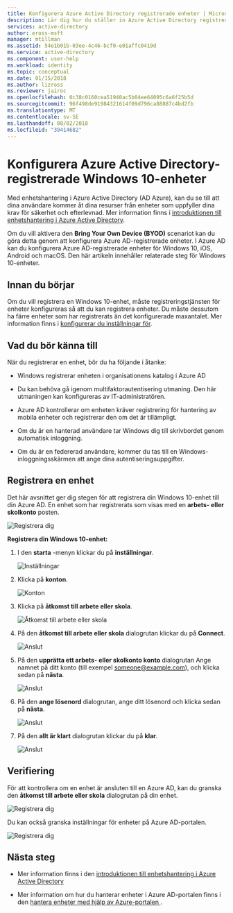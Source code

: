 ```yaml
---
title: Konfigurera Azure Active Directory registrerade enheter | Microsoft Docs
description: Lär dig hur du ställer in Azure Active Directory registrerade enheter.
services: active-directory
author: eross-msft
manager: mtillman
ms.assetid: 54e1b01b-03ee-4c46-bcf0-e01affc0419d
ms.service: active-directory
ms.component: user-help
ms.workload: identity
ms.topic: conceptual
ms.date: 01/15/2018
ms.author: lizross
ms.reviewer: jairoc
ms.openlocfilehash: 0c38c0160cea51940ac5b04ee64095c6a6f25b5d
ms.sourcegitcommit: 96f498de91984321614f09d796ca88887c4bd2fb
ms.translationtype: MT
ms.contentlocale: sv-SE
ms.lasthandoff: 08/02/2018
ms.locfileid: "39414682"
---
```

# <a name="set-up-azure-active-directory-registered-windows-10-devices"></a>Konfigurera Azure Active Directory-registrerade Windows 10-enheter

Med enhetshantering i Azure Active Directory (AD Azure), kan du se till att dina användare kommer åt dina resurser från enheter som uppfyller dina krav för säkerhet och efterlevnad. Mer information finns i [introduktionen till enhetshantering i Azure Active Directory](../device-management-introduction.md).

Om du vill aktivera den **Bring Your Own Device (BYOD)** scenariot kan du göra detta genom att konfigurera Azure AD-registrerade enheter. I Azure AD kan du konfigurera Azure AD-registrerade enheter för Windows 10, iOS, Android och macOS. Den här artikeln innehåller relaterade steg för Windows 10-enheter. 


## <a name="before-you-begin"></a>Innan du börjar

Om du vill registrera en Windows 10-enhet, måste registreringstjänsten för enheter konfigureras så att du kan registrera enheter. Du måste dessutom ha färre enheter som har registrerats än det konfigurerade maxantalet. Mer information finns i [konfigurerar du inställningar för](../devices/device-management-azure-portal.md#configure-device-settings).

## <a name="what-you-should-know"></a>Vad du bör känna till

När du registrerar en enhet, bör du ha följande i åtanke:

- Windows registrerar enheten i organisationens katalog i Azure AD

- Du kan behöva gå igenom multifaktorautentisering utmaning. Den här utmaningen kan konfigureras av IT-administratören.

- Azure AD kontrollerar om enheten kräver registrering för hantering av mobila enheter och registrerar den om det är tillämpligt.

- Om du är en hanterad användare tar Windows dig till skrivbordet genom automatisk inloggning.

- Om du är en federerad användare, kommer du tas till en Windows-inloggningsskärmen att ange dina autentiseringsuppgifter.


## <a name="registering-a-device"></a>Registrera en enhet

Det här avsnittet ger dig stegen för att registrera din Windows 10-enhet till din Azure AD. En enhet som har registrerats som visas med en **arbets- eller skolkonto** posten.

![Registrera dig](./media/device-management-azuread-registered-devices-windows10-setup/08.png)


**Registrera din Windows 10-enhet:**

1. I den **starta** -menyn klickar du på **inställningar**.

    ![Inställningar](./media/device-management-azuread-registered-devices-windows10-setup/01.png)

2. Klicka på **konton**.

    ![Konton](./media/device-management-azuread-registered-devices-windows10-setup/02.png)


3. Klicka på **åtkomst till arbete eller skola**.

    ![Åtkomst till arbete eller skola](./media/device-management-azuread-registered-devices-windows10-setup/03.png)

4. På den **åtkomst till arbete eller skola** dialogrutan klickar du på **Connect**.

    ![Anslut](./media/device-management-azuread-registered-devices-windows10-setup/04.png)


5. På den **upprätta ett arbets- eller skolkonto konto** dialogrutan Ange namnet på ditt konto (till exempel someone@example.com), och klicka sedan på **nästa**.

    ![Anslut](./media/device-management-azuread-registered-devices-windows10-setup/06.png)


6. På den **ange lösenord** dialogrutan, ange ditt lösenord och klicka sedan på **nästa**.

    ![Anslut](./media/device-management-azuread-registered-devices-windows10-setup/05.png)


7. På den **allt är klart** dialogrutan klickar du på **klar**.

    ![Anslut](./media/device-management-azuread-registered-devices-windows10-setup/07.png)

## <a name="verification"></a>Verifiering

För att kontrollera om en enhet är ansluten till en Azure AD, kan du granska den **åtkomst till arbete eller skola** dialogrutan på din enhet.

![Registrera dig](./media/device-management-azuread-registered-devices-windows10-setup/08.png)

Du kan också granska inställningar för enheter på Azure AD-portalen.

![Registrera dig](./media/device-management-azuread-registered-devices-windows10-setup/09.png)





## <a name="next-steps"></a>Nästa steg

- Mer information finns i den [introduktionen till enhetshantering i Azure Active Directory](../device-management-introduction.md)

- Mer information om hur du hanterar enheter i Azure AD-portalen finns i den [hantera enheter med hjälp av Azure-portalen ](../device-management-azure-portal.md).




